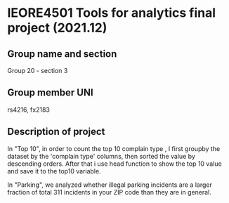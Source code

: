 # IEORE4501 Tools for analytics final project (2021.12)

## Group name and section
Group 20 - section 3


## Group member UNI
rs4216, fx2183

## Description of project
In "Top 10", in order to count the top 10 complain type , I first groupby the dataset by the 'complain type' columns, then sorted the value by descending orders. After that i use head function to show the top 10 value and save it to the top10 variable.

In "Parking", we analyzed whether illegal parking incidents are a larger fraction of total 311 incidents in your ZIP code than they are in general.
